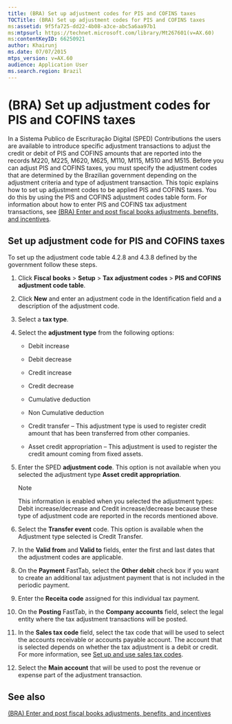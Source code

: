 ```yaml
---
title: (BRA) Set up adjustment codes for PIS and COFINS taxes
TOCTitle: (BRA) Set up adjustment codes for PIS and COFINS taxes
ms:assetid: 9f5fa725-dd22-4b08-a3ce-abc5a6aa97b1
ms:mtpsurl: https://technet.microsoft.com/library/Mt267601(v=AX.60)
ms:contentKeyID: 66250921
author: Khairunj
ms.date: 07/07/2015
mtps_version: v=AX.60
audience: Application User
ms.search.region: Brazil
---
```


# (BRA) Set up adjustment codes for PIS and COFINS taxes 


In a Sistema Publico de Escrituração Digital (SPED) Contributions the users are available to introduce specific adjustment transactions to adjust the credit or debit of PIS and COFINS amounts that are reported into the records M220, M225, M620, M625, M110, M115, M510 and M515. Before you can adjust PIS and COFINS taxes, you must specify the adjustment codes that are determined by the Brazilian government depending on the adjustment criteria and type of adjustment transaction. This topic explains how to set up adjustment codes to be applied PIS and COFINS taxes. You do this by using the PIS and COFINS adjustment codes table form. For information about how to enter PIS and COFINS tax adjustment transactions, see [(BRA) Enter and post fiscal books adjustments, benefits, and incentives](bra-enter-and-post-fiscal-books-adjustments-benefits-and-incentives.md).

## Set up adjustment code for PIS and COFINS taxes

To set up the adjustment code table 4.2.8 and 4.3.8 defined by the government follow these steps.

1.  Click **Fiscal books** \> **Setup** \> **Tax adjustment codes** \> **PIS and COFINS adjustment code table**.

2.  Click **New** and enter an adjustment code in the Identification field and a description of the adjustment code.

3.  Select a **tax type**.

4.  Select the **adjustment type** from the following options:
    
      - Debit increase
    
      - Debit decrease
    
      - Credit increase
    
      - Credit decrease
    
      - Cumulative deduction
    
      - Non Cumulative deduction
    
      - Credit transfer – This adjustment type is used to register credit amount that has been transferred from other companies.
    
      - Asset credit appropriation – This adjustment is used to register the credit amount coming from fixed assets.

5.  Enter the SPED **adjustment code**. This option is not available when you selected the adjustment type **Asset credit appropriation**.
    

    > [!NOTE]
    > <P>This information is enabled when you selected the adjustment types: Debit increase/decrease and Credit increase/decrease because these type of adjustment code are reported in the records mentioned above.</P>



6.  Select the **Transfer event** code. This option is available when the Adjustment type selected is Credit Transfer.

7.  In the **Valid from** and **Valid to** fields, enter the first and last dates that the adjustment codes are applicable.

8.  On the **Payment** FastTab, select the **Other debit** check box if you want to create an additional tax adjustment payment that is not included in the periodic payment.

9.  Enter the **Receita code** assigned for this individual tax payment.

10. On the **Posting** FastTab, in the **Company accounts** field, select the legal entity where the tax adjustment transactions will be posted.

11. In the **Sales tax code** field, select the tax code that will be used to select the accounts receivable or accounts payable account. The account that is selected depends on whether the tax adjustment is a debit or credit. For more information, see [Set up and use sales tax codes](set-up-and-use-sales-tax-codes.md).

12. Select the **Main account** that will be used to post the revenue or expense part of the adjustment transaction.

## See also

[(BRA) Enter and post fiscal books adjustments, benefits, and incentives](bra-enter-and-post-fiscal-books-adjustments-benefits-and-incentives.md)

  


